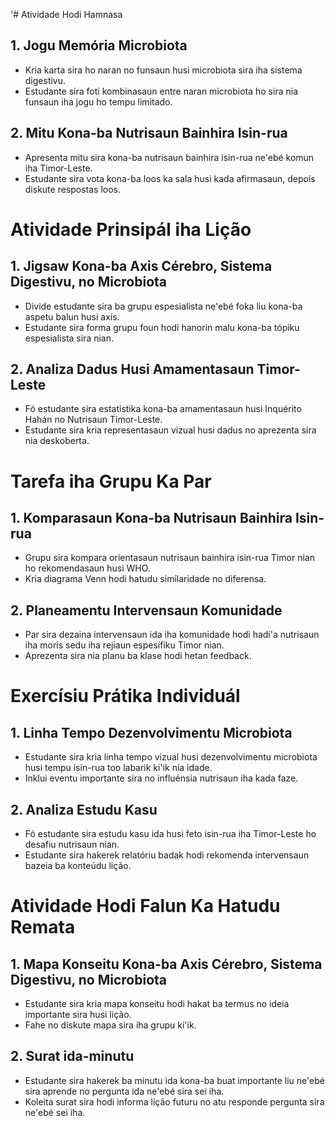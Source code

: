 '# Atividade Hodi Hamnasa

## 1. Jogu Memória Microbiota

- Kria karta sira ho naran no funsaun husi microbiota sira iha sistema digestivu.
- Estudante sira foti kombinasaun entre naran microbiota ho sira nia funsaun iha jogu ho tempu limitado.

## 2. Mitu Kona-ba Nutrisaun Bainhira Isin-rua

- Apresenta mitu sira kona-ba nutrisaun bainhira isin-rua ne'ebé komun iha Timor-Leste.
- Estudante sira vota kona-ba loos ka sala husi kada afirmasaun, depois diskute respostas loos.

# Atividade Prinsipál iha Lição

## 1. Jigsaw Kona-ba Axis Cérebro, Sistema Digestivu, no Microbiota

- Divide estudante sira ba grupu espesialista ne'ebé foka liu kona-ba aspetu balun husi axis.
- Estudante sira forma grupu foun hodi hanorin malu kona-ba tópiku espesialista sira nian.

## 2. Analiza Dadus Husi Amamentasaun Timor-Leste 

- Fó estudante sira estatístika kona-ba amamentasaun husi Inquérito Hahán no Nutrisaun Timor-Leste.
- Estudante sira kria representasaun vizual husi dadus no aprezenta sira nia deskoberta.

# Tarefa iha Grupu Ka Par

## 1. Komparasaun Kona-ba Nutrisaun Bainhira Isin-rua

- Grupu sira kompara orientasaun nutrisaun bainhira isin-rua Timor nian ho rekomendasaun husi WHO.
- Kria diagrama Venn hodi hatudu similaridade no diferensa.

## 2. Planeamentu Intervensaun Komunidade

- Par sira dezaina intervensaun ida iha komunidade hodi hadi'a nutrisaun iha moris sedu iha rejiaun espesífiku Timor nian.
- Aprezenta sira nia planu ba klase hodi hetan feedback.

# Exercísiu Prátika Individuál 

## 1. Linha Tempo Dezenvolvimentu Microbiota

- Estudante sira kria linha tempo vizual husi dezenvolvimentu microbiota husi tempu isin-rua too labarik ki'ik nia idade.
- Inklui eventu importante sira no influénsia nutrisaun iha kada faze.

## 2. Analiza Estudu Kasu

- Fó estudante sira estudu kasu ida husi feto isin-rua iha Timor-Leste ho desafiu nutrisaun nian.
- Estudante sira hakerek relatóriu badak hodi rekomenda intervensaun bazeia ba konteúdu lição.

# Atividade Hodi Falun Ka Hatudu Remata

## 1. Mapa Konseitu Kona-ba Axis Cérebro, Sistema Digestivu, no Microbiota

- Estudante sira kria mapa konseitu hodi hakat ba termus no ideia importante sira husi lição.
- Fahe no diskute mapa sira iha grupu ki'ik.

## 2. Surat ida-minutu

- Estudante sira hakerek ba minutu ida kona-ba buat importante liu ne'ebé sira aprende no pergunta ida ne'ebé sira sei iha.
- Koleita surat sira hodi informa lição futuru no atu responde pergunta sira ne'ebé sei iha.